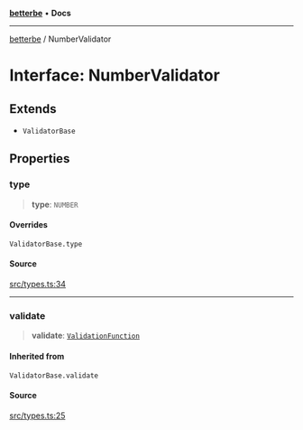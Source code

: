 [**betterbe**](../README.md) • **Docs**

---

[betterbe](../README.md) / NumberValidator

# Interface: NumberValidator

## Extends

- `ValidatorBase`

## Properties

### type

> **type**: `NUMBER`

#### Overrides

`ValidatorBase.type`

#### Source

[src/types.ts:34](https://github.com/ericvera/betterbe/blob/main/src/types.ts#L34)

---

### validate

> **validate**: [`ValidationFunction`](../type-aliases/ValidationFunction.md)

#### Inherited from

`ValidatorBase.validate`

#### Source

[src/types.ts:25](https://github.com/ericvera/betterbe/blob/main/src/types.ts#L25)
